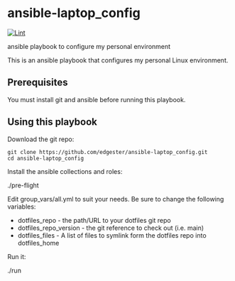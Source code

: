 # ansible-laptop_config

[![Lint](https://github.com/edgester/ansible-laptop_config/actions/workflows/lint.yaml/badge.svg)](https://github.com/edgester/ansible-laptop_config/actions/workflows/lint.yaml)

ansible playbook to configure my personal environment

This is an ansible playbook that configures my personal Linux environment.

## Prerequisites

You must install git and ansible before running this playbook.

## Using this playbook

Download the git repo:

    git clone https://github.com/edgester/ansible-laptop_config.git
    cd ansible-laptop_config

Install the ansible collections and roles:

   ./pre-flight

Edit group_vars/all.yml to suit your needs. Be sure to change the following
variables:

  * dotfiles_repo  - the path/URL to your dotfiles git repo
  * dotfiles_repo_version - the git reference to check out (i.e. main)
  * dotfiles_files - A list of files to symlink form the dotfiles repo into
    dotfiles_home

Run it:

  ./run
